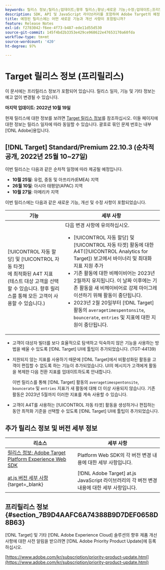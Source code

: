```yaml
---
keywords: 릴리스 정보;릴리스;업데이트;향후 릴리스;향상;새로운 기능;수정;업데이트;프리릴리스
description: SDK, API 및 JavaScript 라이브러리를 포함하여 Adobe Target의 예정된 릴리스에 포함된 새로운 기능, 개선 사항 및 수정 내용에 대해 알아봅니다.
title: 예정된 릴리스에는 어떤 새로운 기능과 개선 사항이 포함됩니까?
feature: Release Notes
exl-id: f2783042-f6ee-4f73-b487-ede11d55d530
source-git-commit: 145f4bd2b3353e429ce968622e47653170a60fda
workflow-type: tm+mt
source-wordcount: '420'
ht-degree: 97%

---
```


# Target 릴리스 정보 (프리릴리스)

이 문서에는 프리릴리스 정보가 포함되어 있습니다. 릴리스 일자, 기능 및 기타 정보는 예고 없이 변경될 수 있습니다.

**마지막 업데이트: 2022년 10월 19일**

현재 릴리스에 대한 정보를 보려면 [Target 릴리스 정보](release-notes.md)를 참조하십시오. 이들 페이지에 대한 정보는 릴리스 일자에 따라 동일할 수 있습니다. 괄호로 묶인 문제 번호는 내부 [!DNL Adobe]용입니다.

## [!DNL Target] Standard/Premium 22.10.3 (순차적 공개, 2022년 25월 10~27일)

이번 릴리스는 다음과 같은 순차적 일정에 따라 제공될 예정입니다.

* **10월 25일**: 유럽, 중동 및 아프리카(EMEA) 지역
* **26월 10일**: 아시아 태평양(APAC) 지역
* **10월 27일**: 아메리카 지역

이번 릴리스에는 다음과 같은 새로운 기능, 개선 및 수정 사항이 포함되었습니다.

| 기능 | 세부 사항 |
| --- | --- |
| [!UICONTROL 자동 할당] 및 [!UICONTROL 자동 타겟]<br>에 최적화된 A4T 지표 (테스트 대상 고객을 선택할 수 있습니다. 향후 릴리스를 통해 모든 고객이 사용할 수 있습니다.) | 다음 변경 사항에 유의하십시오.<ul><li>[!UICONTROL 자동 할당] 및 [!UICONTROL 자동 타겟] 활동에 대한 A4T([!UICONTROL Analytics for Target]) 보고에서 바이너리 및 최대화 지표 지원 추가</li><li>기존 활동에 대한 비헤이비어는 2023년 2월까지 유지됩니다. 이 날짜 이후에는 기존 활동을 새 비헤이비어로 강제 마이그레이션하기 위해 활동이 중단됩니다.</li><li>2023년 2월 20일부터 [!DNL Target] 활동의 `averagetimespentonsite`, `bouncerate`, `entries` 및 지표에 대한 지원이 중단됩니다.</li></ul> |

* 고객이 대상자 빌더를 보다 효율적으로 탐색하고 익숙하지 않은 기능을 사용하는 방법을 배울 수 있도록 [!DNL Target] UI에 툴팁이 추가되었습니다. (TGT-44139)
* 지원되지 않는 지표를 사용하기 때문에 [!DNL Target]에서 비활성화된 활동을 고객이 편집할 수 없도록 하는 기능이 추가되었습니다. UI의 메시지가 고객에게 활동을 복제한 다음 전환 지표를 업데이트하도록 안내합니다.

   이번 릴리스를 통해 [!DNL Target] 활동의 `averagetimespentonsite`, `bouncerate` 및 `entries` 지표가 새 활동에 대해 더 이상 사용되지 않습니다. 기존 활동은 2023년 5월까지 이러한 지표를 계속 사용할 수 있습니다.

* 고객이 A4T를 사용하는 [!UICONTROL 자동 타겟] 활동을 생성하거나 편집하는 동안 최적화 기준을 선택할 수 있도록 [!DNL Target] UI에 툴팁이 추가되었습니다.

## 추가 릴리스 정보 및 버전 세부 정보

| 리소스 | 세부 사항 |
|--- |--- |
| [릴리스 정보: Adobe Target Platform Experience Web SDK](https://experienceleague.adobe.com/docs/experience-platform/edge/release-notes.html?lang=ko-KR) | Platform Web SDK의 각 버전 변경 내용에 대한 세부 사항입니다. |
| [at.js 버전 세부 사항](https://developer.adobe.com/target/implement/client-side/atjs/target-atjs-versions/){target=_blank} | [!DNL Adobe Target] at.js JavaScript 라이브러리의 각 버전 변경 내용에 대한 세부 사항입니다. |


## 프리릴리스 정보 {#section_7B9D4AAFC6A74388B9D7DEF0658D8B63}

[!DNL Target] 및 기타 [!DNL Adobe Experience Cloud] 솔루션의 향후 제품 개선 사항에 대한 사전 알림을 받으려면 [!DNL Adobe Priority Product Update]에 등록하십시오.

[https://www.adobe.com/kr/subscription/priority-product-update.html](https://www.adobe.com/kr/subscription/priority-product-update.html)
